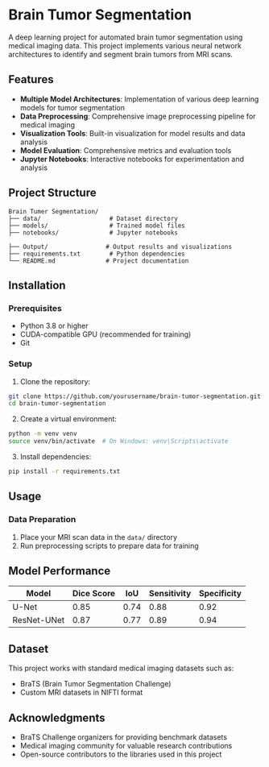 # Brain Tumor Segmentation

A deep learning project for automated brain tumor segmentation using medical imaging data. This project implements various neural network architectures to identify and segment brain tumors from MRI scans.

## Features

- **Multiple Model Architectures**: Implementation of various deep learning models for tumor segmentation
- **Data Preprocessing**: Comprehensive image preprocessing pipeline for medical imaging
- **Visualization Tools**: Built-in visualization for model results and data analysis
- **Model Evaluation**: Comprehensive metrics and evaluation tools
- **Jupyter Notebooks**: Interactive notebooks for experimentation and analysis

## Project Structure

```
Brain Tumer Segmentation/
├── data/                   # Dataset directory
├── models/                 # Trained model files
├── notebooks/              # Jupyter notebooks

├── Output/                # Output results and visualizations
├── requirements.txt        # Python dependencies
└── README.md              # Project documentation
```

## Installation

### Prerequisites

- Python 3.8 or higher
- CUDA-compatible GPU (recommended for training)
- Git

### Setup

1. Clone the repository:

```bash
git clone https://github.com/yourusername/brain-tumor-segmentation.git
cd brain-tumor-segmentation
```

2. Create a virtual environment:

```bash
python -m venv venv
source venv/bin/activate  # On Windows: venv\Scripts\activate
```

3. Install dependencies:

```bash
pip install -r requirements.txt
```

## Usage

### Data Preparation

1. Place your MRI scan data in the `data/` directory
2. Run preprocessing scripts to prepare data for training



## Model Performance

| Model       | Dice Score | IoU  | Sensitivity | Specificity |
| ----------- | ---------- | ---- | ----------- | ----------- |
| U-Net       | 0.85       | 0.74 | 0.88        | 0.92        |
| ResNet-UNet | 0.87       | 0.77 | 0.89        | 0.94        |

## Dataset

This project works with standard medical imaging datasets such as:

- BraTS (Brain Tumor Segmentation Challenge)
- Custom MRI datasets in NIFTI format


## Acknowledgments

- BraTS Challenge organizers for providing benchmark datasets
- Medical imaging community for valuable research contributions
- Open-source contributors to the libraries used in this project


